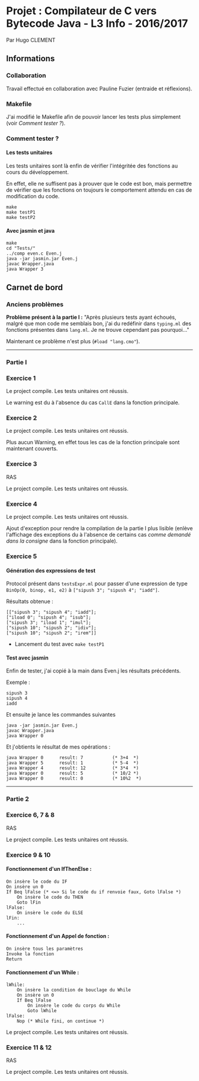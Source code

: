 # Projet : Compilateur de C vers Bytecode Java - L3 Info - 2016/2017
Par Hugo CLEMENT


## Informations
### Collaboration
Travail effectué en collaboration avec Pauline Fuzier (entraide et réflexions).


### Makefile
J'ai modifié le Makefile afin de pouvoir lancer les tests plus simplement (voir *Comment tester ?*).


### Comment tester ?
#### Les tests unitaires
Les tests unitaires sont là enfin de vérifier l'intégritée des fonctions au cours du développement.

En effet, elle ne suffisent pas à prouver que le code est bon, mais permettre de vérifier que les fonctions on toujours le comportement attendu en cas de modification du code.

	make
	make testP1
	make testP2

#### Avec jasmin et java

	make
	cd "Tests/"
	../comp even.c Even.j
	java -jar jasmin.jar Even.j
	javac Wrapper.java
	java Wrapper 3




## Carnet de bord
### Anciens problèmes
**Problème présent à la partie I :** "Après plusieurs tests ayant échoués, malgré que mon code me semblais bon, j'ai du redéfinir dans `typing.ml` des fonctions présentes dans `lang.ml`.
Je ne trouve cependant pas pourquoi..."

Maintenant ce problème n'est plus (`#load "lang.cmo"`).


---


### Partie I
### Exercice 1
Le project compile.
Les tests unitaires ont réussis.

Le warning est du à l'absence du cas `CallE` dans la fonction principale.

### Exercice 2
Le project compile.
Les tests unitaires ont réussis.

Plus aucun Warning, en effet tous les cas de la fonction principale sont maintenant couverts.

### Exercice 3
RAS

Le project compile.
Les tests unitaires ont réussis.

### Exercice 4
Le project compile.
Les tests unitaires ont réussis.

Ajout d'exception pour rendre la compilation de la partie I plus lisible (enlève l'affichage des exceptions du à l'absence de certains cas *comme demandé dans la consigne* dans la fonction principale).

### Exercice 5
#### Génération des expressions de test
Protocol présent dans `testsExpr.ml` pour passer d'une expression de type `BinOp(0, binop, e1, e2)` à `["sipush 3"; "sipush 4"; "iadd"]`.

Résultats obtenue :

	[["sipush 3"; "sipush 4"; "iadd"];
	["iload 0"; "sipush 4"; "isub"];
	["sipush 3"; "iload 1"; "imul"];
	["sipush 10"; "sipush 2"; "idiv"];
	["sipush 10"; "sipush 2"; "irem"]]

* Lancement du test avec `make testP1`
	
#### Test avec jasmin
Enfin de tester, j'ai copié à la main dans Even.j les résultats précédents.

Exemple :

	sipush 3
	sipush 4
	iadd

Et ensuite je lance les commandes suivantes

	java -jar jasmin.jar Even.j
	javac Wrapper.java
	java Wrapper 0

Et j'obtients le résultat de mes opérations :

	java Wrapper 0		result: 7			(* 3+4  *)
	java Wrapper 5		result: 1			(* 5-4  *)
	java Wrapper 4		result: 12			(* 3*4  *)
	java Wrapper 0		result: 5			(* 10/2 *)
	java Wrapper 0		result: 0			(* 10%2  *)


---


### Partie 2
### Exercice 6, 7 & 8
RAS

Le project compile. Les tests unitaires ont réussis.

### Exercice 9 & 10
#### Fonctionnement d'un IfThenElse :

	On insère le code du IF
	On insère un 0
	If Beq lFalse (* <=> Si le code du if renvoie faux, Goto lFalse *)
		On insère le code du THEN
		Goto lFin
	lFalse:
		On insère le code du ELSE
	lFin:
		...

#### Fonctionnement d'un Appel de fonction :

	On insère tous les paramètres
	Invoke la fonction
	Return

#### Fonctionnement d'un While :

	lWhile:
		On insère la condition de bouclage du While
		On insère un 0
		If Beq lFalse
			On insère le code du corps du While
			Goto lWhile
	lFalse:
		Nop (* While fini, on continue *)

Le project compile. Les tests unitaires ont réussis.

### Exercice 11 & 12

RAS

Le project compile. Les tests unitaires ont réussis.